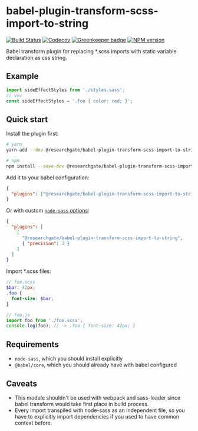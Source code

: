 # babel-plugin-transform-scss-import-to-string

<a href="https://travis-ci.org/researchgate/babel-plugin-transform-scss-import-to-string"><img alt="Build Status" src="https://travis-ci.org/researchgate/babel-plugin-transform-scss-import-to-string.svg?branch=master"></a>
<a href="https://codecov.io/gh/researchgate/babel-plugin-transform-scss-import-to-string"><img alt="Codecov" src="https://img.shields.io/codecov/c/github/researchgate/babel-plugin-transform-scss-import-to-string.svg"></a>
<a href="https://greenkeeper.io/"><img alt="Greenkeeper badge" src="https://badges.greenkeeper.io/researchgate/babel-plugin-transform-scss-import-to-string.svg"></a>
<a href="https://www.npmjs.com/package/@researchgate/babel-plugin-transform-scss-import-to-string"><img alt="NPM version" src="https://img.shields.io/npm/v/@researchgate/babel-plugin-transform-scss-import-to-string.svg"></a>

Babel transform plugin for replacing \*.scss imports with static variable
declaration as css string.

## Example

```js
import sideEffectStyles from './styles.sass';
// vvv
const sideEffectStyles = '.foo { color: red; }';
```

## Quick start

Install the plugin first:

```sh
# yarn
yarn add --dev @researchgate/babel-plugin-transform-scss-import-to-string

# npm
npm install --save-dev @researchgate/babel-plugin-transform-scss-import-to-string
```

Add it to your babel configuration:

```json
{
  "plugins": ["@researchgate/babel-plugin-transform-scss-import-to-string"]
}
```

Or with custom [`node-sass` options](https://github.com/sass/node-sass#options):

```json
{
  "plugins": [
    [
      "@researchgate/babel-plugin-transform-scss-import-to-string",
      { "precision": 3 }
    ]
  ]
}
```

Import \*.scss files:

```scss
// foo.scss
$bar: 42px;
.foo {
  font-size: $bar;
}
```

```js
// foo.js
import foo from './foo.scss';
console.log(foo); // -> .foo { font-size: 42px; }
```

## Requirements

- `node-sass`, which you should install explicitly
- `@babel/core`, which you should already have with babel configured

## Caveats

- This module shouldn't be used with webpack and sass-loader since babel
  transform would take first place in build process.
- Every import transpiled with node-sass as an independent file, so you have to
  explicitly import dependencies if you used to have common context before.
